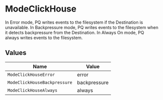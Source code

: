 # ModeClickHouse

In Error mode, PQ writes events to the filesystem if the Destination is unavailable. In Backpressure mode, PQ writes events to the filesystem when it detects backpressure from the Destination. In Always On mode, PQ always writes events to the filesystem.


## Values

| Name                         | Value                        |
| ---------------------------- | ---------------------------- |
| `ModeClickHouseError`        | error                        |
| `ModeClickHouseBackpressure` | backpressure                 |
| `ModeClickHouseAlways`       | always                       |